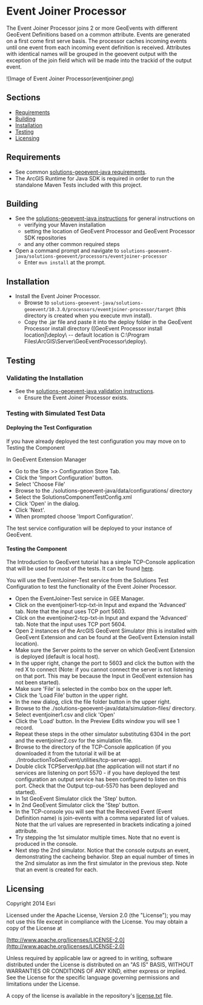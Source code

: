 # Event Joiner Processor

The Event Joiner Processor joins 2 or more GeoEvents with different GeoEvent Definitions based on a common attribute. Events are generated on a first come first serve basis. The processor caches incoming events until one event from each incoming event definition is received. Attributes with identical names will be grouped in the geoevent output with the exception of the join field which will be made into the trackid of the output event.

![Image of Event Joiner Processor(eventjoiner.png)



## Sections

* [Requirements](#requirements)
* [Building](#building)
* [Installation](#installation)
* [Testing](#testing)
* [Licensing](#licensing)

## Requirements

* See common [solutions-geoevent-java requirements](../../../README.md#requirements).
* The ArcGIS Runtime for Java SDK is required in order to run the standalone Maven Tests included with this project.

## Building 

* See the [solutions-geoevent-java instructions](../../../README.md#instructions) for general instructions on 
    * verifying your Maven installation
    * setting the location of GeoEvent Processor and GeoEvent Processor SDK repositories
    * and any other common required steps
* Open a command prompt and navigate to `solutions-geoevent-java/solutions-geoevent/processors/eventjoiner-processor`
    * Enter `mvn install` at the prompt.

## Installation

* Install the Event Joiner Processor.
    * Browse to `solutions-geoevent-java/solutions-geoevent/10.3.0/processors/eventjoiner-processor/target` (this directory is created when you execute mvn install).
    * Copy the .jar file and paste it into the deploy folder in the GeoEvent Processor install directory ([GeoEvent Processor install location]\deploy\ -- default location is C:\Program Files\ArcGIS\Server\GeoEventProcessor\deploy).


## Testing

### Validating the Installation
 
* See the [solutions-geoevent-java validation instructions](../../../README.md#validating-install).
    * Ensure the Event Joiner Processor exists.

### Testing with Simulated Test Data

#### Deploying the Test Configuration

If you have already deployed the test configuration you may move on to Testing the Component

In GeoEvent Extension Manager 

* Go to the Site >> Configuration Store Tab. 
* Click the 'Import Configuration' button. 
* Select 'Choose File'
* Browse to the ./solutions-geoevent-java/data/configurations/ directory 
* Select the SolutionsComponentTestConfig.xml 
* Click 'Open' in the dialog. 
* Click 'Next'. 
* When prompted choose 'Import Configuration'. 

The test service configuration will be deployed to your instance of GeoEvent.



#### Testing the Component

The Introduction to GeoEvent tutorial has a simple TCP-Console application that will be used for most of the tests. It can be found [here](http://www.arcgis.com/home/item.html?id=b6a35042effd44ceab3976941d36efcf).

You will use the EventJoiner-Test service from the Solutions Test Configuration to test the functionality of the Event Joiner Processor.
* Open the EventJoiner-Test service in GEE Manager. 
* Click on the eventjoiner1-tcp-txt-in Input and expand the 'Advanced' tab. Note that the input uses TCP port 5603.
* Click on the eventjoiner2-tcp-txt-in Input and expand the 'Advanced' tab. Note that the input uses TCP port 5604.
* Open 2 instances of the ArcGIS GeoEvent Simulator (this is installed with GeoEvent Extension and can be found at the GeoEvent Extension install location).
* Make sure the Server points to the server on which GeoEvent Extension is deployed (default is local host).
* In the upper right, change the port to 5603 and  click the button with the red X to connect (Note: if you cannot connect the server is not listening on that port. This may be because the Input in GeoEvent extension has not been started).
* Make sure 'File' is selected in the combo box on the upper left.
* Click the 'Load File' button in the upper right.
* In the new dialog, click the file folder button in the upper right.
* Browse to the ./solutions-geoevent-java/data/simulation-files/ directory.
* Select eventjoiner1.csv and click 'Open'
* Click the 'Load' button. In the Preview Edits window you will see 1 record.
* Repeat these steps in the other simulator substituting 6304 in the port and the eventjoiner2.csv for the simulation file.
* Browse to the directory of the TCP-Console application (if you downloaded it from the tutorial it will be at ./IntroductionToGeoEvent/utilities/tcp-server-app).
* Double click TCPServerApp.bat (the application will not start if no services are listening on port 5570 - if you have deployed the test configuration an output service has been configured to listen on this port. Check that the Output tcp-out-5570 has been deployed and started).
* In 1st GeoEvent Simulator click the 'Step' button.
* In 2nd GeoEvent Simulator click the 'Step' button.
* In the TCP-console you will see that the Received Event (Event Definition name) is join-events with a comma separated list of values. Note that the url values are represented in brackets indicating a joined attribute.
* Try stepping the 1st simulator multiple times. Note that no event is produced in the console.
* Next step the 2nd simulator. Notice that the console outputs an event, demonstrating the cacheing behavior. Step an equal number of times in the 2nd simulator as inm the first simulator in the previous step. Note that an event is created for each.


## Licensing

Copyright 2014 Esri

Licensed under the Apache License, Version 2.0 (the "License");
you may not use this file except in compliance with the License.
You may obtain a copy of the License at

   [http://www.apache.org/licenses/LICENSE-2.0](http://www.apache.org/licenses/LICENSE-2.0)

Unless required by applicable law or agreed to in writing, software
distributed under the License is distributed on an "AS IS" BASIS,
WITHOUT WARRANTIES OR CONDITIONS OF ANY KIND, either express or implied.
See the License for the specific language governing permissions and
limitations under the License.

A copy of the license is available in the repository's
[license.txt](../../../license.txt) file.

